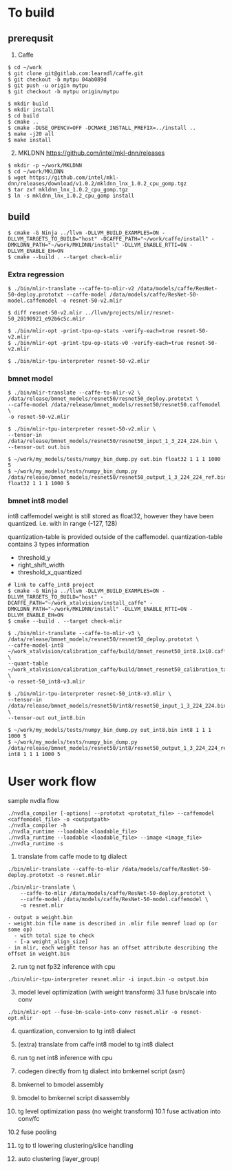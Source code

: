 # To build
## prerequsit
1. Caffe
```
$ cd ~/work
$ git clone git@gitlab.com:learndl/caffe.git
$ git checkout -b mytpu 04ab089d
$ git push -u origin mytpu
$ git checkout -b mytpu origin/mytpu

$ mkdir build
$ mkdir install
$ cd build
$ cmake ..
$ cmake -DUSE_OPENCV=OFF -DCMAKE_INSTALL_PREFIX=../install ..
$ make -j20 all
$ make install
```

2. MKLDNN
https://github.com/intel/mkl-dnn/releases
```
$ mkdir -p ~/work/MKLDNN
$ cd ~/work/MKLDNN
$ wget https://github.com/intel/mkl-dnn/releases/download/v1.0.2/mkldnn_lnx_1.0.2_cpu_gomp.tgz
$ tar zxf mkldnn_lnx_1.0.2_cpu_gomp.tgz
$ ln -s mkldnn_lnx_1.0.2_cpu_gomp install
```

## build
```
$ cmake -G Ninja ../llvm -DLLVM_BUILD_EXAMPLES=ON -DLLVM_TARGETS_TO_BUILD="host" -DCAFFE_PATH="~/work/caffe/install" -DMKLDNN_PATH="~/work/MKLDNN/install" -DLLVM_ENABLE_RTTI=ON -DLLVM_ENABLE_EH=ON
$ cmake --build . --target check-mlir
```

### Extra regression
```
$ ./bin/mlir-translate --caffe-to-mlir-v2 /data/models/caffe/ResNet-50-deploy.prototxt --caffe-model /data/models/caffe/ResNet-50-model.caffemodel -o resnet-50-v2.mlir

$ diff resnet-50-v2.mlir ../llvm/projects/mlir/resnet-50_20190921_e92b6c5c.mlir

$ ./bin/mlir-opt -print-tpu-op-stats -verify-each=true resnet-50-v2.mlir
$ ./bin/mlir-opt -print-tpu-op-stats-v0 -verify-each=true resnet-50-v2.mlir

$ ./bin/mlir-tpu-interpreter resnet-50-v2.mlir
```

### bmnet model
```
$ ./bin/mlir-translate --caffe-to-mlir-v2 \
/data/release/bmnet_models/resnet50/resnet50_deploy.prototxt \
--caffe-model /data/release/bmnet_models/resnet50/resnet50.caffemodel \
-o resnet-50-v2.mlir

$ ./bin/mlir-tpu-interpreter resnet-50-v2.mlir \
--tensor-in /data/release/bmnet_models/resnet50/resnet50_input_1_3_224_224.bin \
--tensor-out out.bin

$ ~/work/my_models/tests/numpy_bin_dump.py out.bin float32 1 1 1 1000 5
$ ~/work/my_models/tests/numpy_bin_dump.py /data/release/bmnet_models/resnet50/resnet50_output_1_3_224_224_ref.bin float32 1 1 1 1000 5
```

### bmnet int8 model

int8 caffemodel weight is still stored as float32, however they have been quantized.
i.e. with in range (-127, 128)

quantization-table is provided outside of the caffemodel.
quantization-table contains 3 types information
- threshold_y
- right_shift_width
- threshold_x_quantized

```
# link to caffe_int8 project
$ cmake -G Ninja ../llvm -DLLVM_BUILD_EXAMPLES=ON -DLLVM_TARGETS_TO_BUILD="host" -DCAFFE_PATH="~/work_xtalvision/install_caffe" -DMKLDNN_PATH="~/work/MKLDNN/install" -DLLVM_ENABLE_RTTI=ON -DLLVM_ENABLE_EH=ON
$ cmake --build . --target check-mlir

$ ./bin/mlir-translate --caffe-to-mlir-v3 \
/data/release/bmnet_models/resnet50/resnet50_deploy.prototxt \
--caffe-model-int8 ~/work_xtalvision/calibration_caffe/build/bmnet_resnet50_int8.1x10.caffemodel \
--quant-table ~/work_xtalvision/calibration_caffe/build/bmnet_resnet50_calibration_table.1x10.prototxt \
-o resnet-50_int8-v3.mlir

$ ./bin/mlir-tpu-interpreter resnet-50_int8-v3.mlir \
--tensor-in /data/release/bmnet_models/resnet50/int8/resnet50_input_1_3_224_224.bin \
--tensor-out out_int8.bin

$ ~/work/my_models/tests/numpy_bin_dump.py out_int8.bin int8 1 1 1 1000 5
$ ~/work/my_models/tests/numpy_bin_dump.py /data/release/bmnet_models/resnet50/int8/resnet50_output_1_3_224_224_ref_int8.bin int8 1 1 1 1000 5
```

# User work flow

sample nvdla flow
```
./nvdla_compiler [-options] --prototxt <prototxt_file> --caffemodel <caffemodel_file> -o <outputpath>
./nvdla_compiler -h
./nvdla_runtime --loadable <loadable_file>
./nvdla_runtime --loadable <loadable_file> --image <image_file>
./nvdla_runtime -s
```

1. translate from caffe mode to tg dialect
```
./bin/mlir-translate --caffe-to-mlir /data/models/caffe/ResNet-50-deploy.prototxt -o resnet.mlir

./bin/mlir-translate \
    --caffe-to-mlir /data/models/caffe/ResNet-50-deploy.prototxt \
    --caffe-model /data/models/caffe/ResNet-50-model.caffemodel \
    -o resnet.mlir

- output a weight.bin
- weight.bin file name is described in .mlir file memref load op (or some op)
  - with total size to check
  - [-a weight_align_size]
- in mlir, each weight tensor has an offset attribute describing the offset in weight.bin
```

2. run tg net fp32 inference with cpu
```
./bin/mlir-tpu-interpreter resnet.mlir -i input.bin -o output.bin
```

3. model level optimization (with weight transform)
3.1 fuse bn/scale into conv
```
./bin/mlir-opt --fuse-bn-scale-into-conv resnet.mlir -o resnet-opt.mlir
```

4. quantization, conversion to tg int8 dialect

5. (extra) translate from caffe int8 model to tg int8 dialect

6. run tg net int8 inference with cpu

7. codegen directly from tg dialect into bmkernel script (asm)

8. bmkernel to bmodel assembly

9. bmodel to bmkernel script disassembly

10. tg level optimization pass (no weight transform)
10.1 fuse activation into conv/fc

10.2 fuse pooling

11. tg to tl lowering
clustering/slice handling

12. auto clustering (layer_group)
